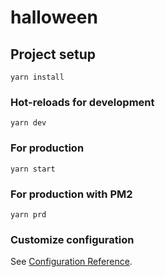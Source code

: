 # halloween

## Project setup

```
yarn install
```

### Hot-reloads for development

```
yarn dev
```

### For production

```
yarn start
```

### For production with PM2

```
yarn prd
```

### Customize configuration

See [Configuration Reference](https://cli.vuejs.org/config/).
